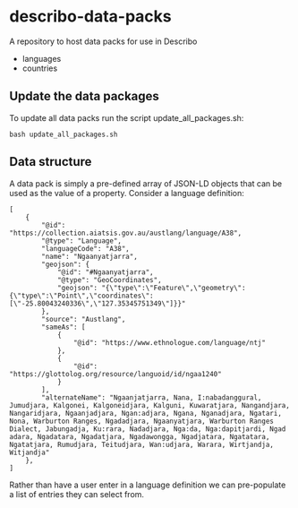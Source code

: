 # describo-data-packs

A repository to host data packs for use in Describo

- languages
- countries

## Update the data packages 

To update all data packs run the script update_all_packages.sh:

```
bash update_all_packages.sh
```

## Data structure

A data pack is simply a pre-defined array of JSON-LD objects that can be used as the value of a property. Consider a language definition:

```
[
    {
        "@id": "https://collection.aiatsis.gov.au/austlang/language/A38",
        "@type": "Language",
        "languageCode": "A38",
        "name": "Ngaanyatjarra",
        "geojson": {
            "@id": "#Ngaanyatjarra",
            "@type": "GeoCoordinates",
            "geojson": "{\"type\":\"Feature\",\"geometry\":{\"type\":\"Point\",\"coordinates\":[\"-25.80043240336\",\"127.35345751349\"]}}"
        },
        "source": "Austlang",
        "sameAs": [
            {
                "@id": "https://www.ethnologue.com/language/ntj"
            },
            {
                "@id": "https://glottolog.org/resource/languoid/id/ngaa1240"
            }
        ],
        "alternateName": "Ngaanjatjarra, Nana, I:nabadanggural, Jumudjara, Kalgonei, Kalgoneidjara, Kalguni, Kuwaratjara, Nangandjara, Nangaridjara, Ngaanjadjara, Ngan:adjara, Ngana, Nganadjara, Ngatari, Nona, Warburton Ranges, Ngadadjara, Ngaanyatjara, Warburton Ranges Dialect, Jabungadja, Ku:rara, Nadadjara, Nga:da, Nga:dapitjardi, Ngad adara, Ngadatara, Ngadatjara, Ngadawongga, Ngadjatara, Ngatatara, Ngatatjara, Rumudjara, Teitudjara, Wan:udjara, Warara, Wirtjandja, Witjandja"
    },
]
```

Rather than have a user enter in a language definition we can pre-populate a list of entries they can select from. 

